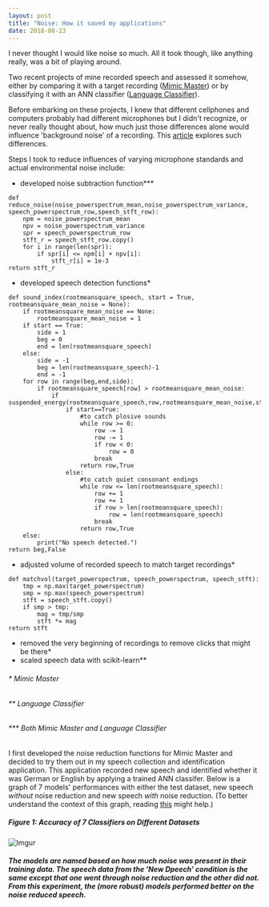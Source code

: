 ```yaml
---
layout: post
title: "Noise: How it saved my applications"
date: 2018-08-23
--- 
```


I never thought I would like noise so much. All it took though, like anything really, was a bit of playing around. 

Two recent projects of mine recorded speech and assessed it somehow, either by comparing it with a target recording (<a href="https://a-n-rose.github.io/2018/08/01/mimic-master.html">Mimic Master</a>) or by classifying it with an ANN classifier (<a href="https://a-n-rose.github.io/2018/08/22/language-classifier.html">Language Classifier</a>).

Before embarking on these projects, I knew that different cellphones and computers probably had different microphones but I didn't recognize, or never really thought about, how much just those differences alone would influence 'background noise' of a recording. This <a href="https://www.ncbi.nlm.nih.gov/pmc/articles/PMC5426841/pdf/sensors-17-00917.pdf">article</a> explores such differences. 

Steps I took to reduce influences of varying microphone standards and actual environmental noise include:
* developed noise subtraction function***
```
def reduce_noise(noise_powerspectrum_mean,noise_powerspectrum_variance, speech_powerspectrum_row,speech_stft_row):
    npm = noise_powerspectrum_mean
    npv = noise_powerspectrum_variance
    spr = speech_powerspectrum_row
    stft_r = speech_stft_row.copy()
    for i in range(len(spr)):
        if spr[i] <= npm[i] + npv[i]:
            stft_r[i] = 1e-3
return stft_r
```
* developed speech detection functions*
```
def sound_index(rootmeansquare_speech, start = True, rootmeansquare_mean_noise = None):
    if rootmeansquare_mean_noise == None:
        rootmeansquare_mean_noise = 1
    if start == True:
        side = 1
        beg = 0
        end = len(rootmeansquare_speech)
    else:
        side = -1
        beg = len(rootmeansquare_speech)-1
        end = -1
    for row in range(beg,end,side):
        if rootmeansquare_speech[row] > rootmeansquare_mean_noise:
            if suspended_energy(rootmeansquare_speech,row,rootmeansquare_mean_noise,start=start):
                if start==True:
                    #to catch plosive sounds
                    while row >= 0:
                        row -= 1
                        row -= 1
                        if row < 0:
                            row = 0
                        break
                    return row,True
                else:
                    #to catch quiet consonant endings
                    while row <= len(rootmeansquare_speech):
                        row += 1
                        row += 1
                        if row > len(rootmeansquare_speech):
                            row = len(rootmeansquare_speech)
                        break
                    return row,True
    else:
        print("No speech detected.")
return beg,False
```
* adjusted volume of recorded speech to match target recordings*
```
def matchvol(target_powerspectrum, speech_powerspectrum, speech_stft):
    tmp = np.max(target_powerspectrum)
    smp = np.max(speech_powerspectrum)
    stft = speech_stft.copy()
    if smp > tmp:
        mag = tmp/smp
        stft *= mag
return stft
```
* removed the very beginning of recordings to remove clicks that might be there*
* scaled speech data with scikit-learn**

###### * Mimic Master 
###### ** Language Classifier
###### *** Both Mimic Master and Language Classifier

I first developed the noise reduction functions for Mimic Master and decided to try them out in my speech collection and identification application. This application recorded new speech and identified whether it was German or English by applying a trained ANN classifer. Below is a graph of 7 models' performances with either the test dataset, new speech *without* noise reduction and new speech *with* noise reduction. (To better understand the context of this graph, reading <a href="https://a-n-rose.github.io/2018/08/22/language-classifier.html">this</a> might help.)

##### Figure 1: Accuracy of 7 Classifiers on Different Datasets
![Imgur](https://i.imgur.com/YH9xOAo.png)
##### The models are named based on how much noise was present in their training data. The speech data from the 'New Dpeech' condition is the same except that one went through noise reduction and the other did not. From this experiment, the (more robust) models performed better on the noise reduced speech.



